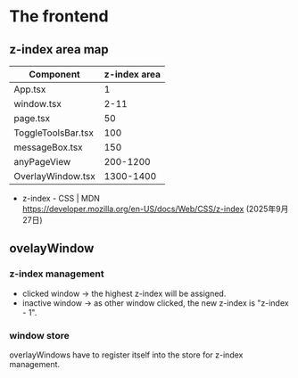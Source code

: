 # The frontend
## z-index area map
| Component          | z-index area |
|--------------------|--------------|
| App.tsx            | 1            |
| window.tsx         | 2-11         |
| page.tsx           | 50           |
| ToggleToolsBar.tsx | 100          |
| messageBox.tsx     | 150          |
| anyPageView        | 200-1200     |
| OverlayWindow.tsx  | 1300-1400    |

- z-index - CSS | MDN   
https://developer.mozilla.org/en-US/docs/Web/CSS/z-index (2025年9月27日) 

## ovelayWindow
### z-index management
- clicked window -> the highest z-index will be assigned.
- inactive window -> as other window clicked, the new z-index is "z-index - 1".

### window store
 overlayWindows have to register itself into the store for z-index management.

